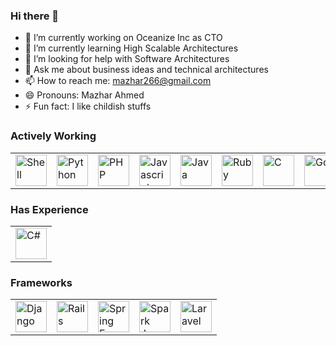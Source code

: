 ### Hi there 👋

- 🔭 I’m currently working on Oceanize Inc as CTO
- 🌱 I’m currently learning High Scalable Architectures
- 🤔 I’m looking for help with Software Architectures
- 💬 Ask me about business ideas and technical architectures
- 📫 How to reach me: mazhar266@gmail.com
- 😄 Pronouns: Mazhar Ahmed
- ⚡ Fun fact: I like childish stuffs

### Actively Working
<table>
  <tr>
    <td><img src="https://img.icons8.com/fluent/100/000000/console.png" height="50" alt="Shell" /></td>
    <td><img src="https://img.icons8.com/color/96/000000/python.png" height="50" alt="Python" /></td>
    <td><img src="https://img.icons8.com/officel/80/000000/php-logo.png" height="50" alt="PHP" /></td>
    <td><img src="https://img.icons8.com/color/96/000000/javascript.png" height="50" alt="Javascript" /></td>
    <td><img src="https://img.icons8.com/color/96/000000/java-coffee-cup-logo.png" height="50" alt="Java" /></td>
    <td><img src="https://img.icons8.com/color/96/000000/ruby-programming-language.png" height="50" alt="Ruby" /></td>
    <td><img src="https://img.icons8.com/color/96/000000/c-programming.png" height="50" alt="C" /></td>
    <td><img src="https://img.icons8.com/color/96/000000/golang.png" height="50" alt="Go" /></td>
  </tr>
</table>

### Has Experience
<table>
  <tr>
    <td><img src="https://img.icons8.com/ios-filled/100/000000/c-sharp-logo.png" height="50" alt="C#" /></td>
  </tr>
</table>

### Frameworks
<table>
  <tr>
    <td><img src="https://img.icons8.com/color/96/000000/django.png" height="50" alt="Django" /></td>
    <td><img src="https://rubyonrails.org/images/rails-logo.svg" height="50" alt="Rails" /></td>
    <td><img src="https://spring.io/images/spring-logo-9146a4d3298760c2e7e49595184e1975.svg" height="50" alt="Spring Framework" /></td>
    <td><img src="http://sparkjava.com/img/logo.svg" height="50" alt="Spark Java" /></td>
    <td><img src="https://img.icons8.com/ios-filled/100/000000/laravel.png" height="50" alt="Laravel" /></td>
  </tr>
</table>
